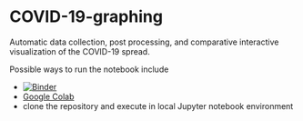 # COVID-19-graphing

Automatic data collection, post processing, and comparative interactive visualization of the COVID-19 spread.

Possible ways to run the notebook include

   * [![Binder](https://mybinder.org/badge_logo.svg)](https://mybinder.org/v2/gh/Eisenl10/COVID-19-graphing.git/master)
   * [Google Colab](https://colab.research.google.com/)
   * clone the repository and execute in local Jupyter notebook environment 
